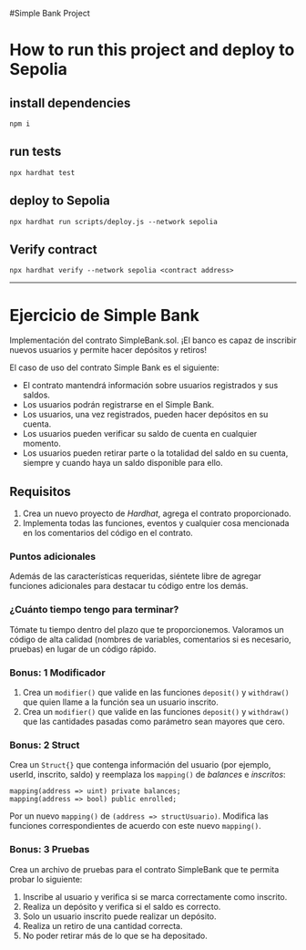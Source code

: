 #Simple Bank Project

# How to run this project and deploy to Sepolia

## install dependencies

`npm i`

## run tests

`npx hardhat test`

## deploy to Sepolia

`npx hardhat run scripts/deploy.js --network sepolia`

## Verify contract

`npx hardhat verify --network sepolia <contract address>`

---

# Ejercicio de Simple Bank

Implementación del contrato SimpleBank.sol. ¡El banco es capaz de inscribir nuevos usuarios y permite hacer depósitos y retiros!

El caso de uso del contrato Simple Bank es el siguiente:

- El contrato mantendrá información sobre usuarios registrados y sus saldos.
- Los usuarios podrán registrarse en el Simple Bank.
- Los usuarios, una vez registrados, pueden hacer depósitos en su cuenta.
- Los usuarios pueden verificar su saldo de cuenta en cualquier momento.
- Los usuarios pueden retirar parte o la totalidad del saldo en su cuenta, siempre y cuando haya un saldo disponible para ello.

## Requisitos

1. Crea un nuevo proyecto de _Hardhat_, agrega el contrato proporcionado.
2. Implementa todas las funciones, eventos y cualquier cosa mencionada en los comentarios del código en el contrato.

### Puntos adicionales

Además de las características requeridas, siéntete libre de agregar funciones adicionales para destacar tu código entre los demás.

### ¿Cuánto tiempo tengo para terminar?

Tómate tu tiempo dentro del plazo que te proporcionemos. Valoramos un código de alta calidad (nombres de variables, comentarios si es necesario, pruebas) en lugar de un código rápido.

### Bonus: 1 Modificador

1. Crea un `modifier()` que valide en las funciones `deposit()` y `withdraw()` que quien llame a la función sea un usuario inscrito.
2. Crea un `modifier()` que valide en las funciones `deposit()` y `withdraw()` que las cantidades pasadas como parámetro sean mayores que cero.

### Bonus: 2 Struct

Crea un `Struct{}` que contenga información del usuario (por ejemplo, userId, inscrito, saldo) y reemplaza los `mapping()` de _balances_ e _inscritos_:

```solidity
mapping(address => uint) private balances;
mapping(address => bool) public enrolled;
```

Por un nuevo `mapping()` de `(address => structUsuario)`.
Modifica las funciones correspondientes de acuerdo con este nuevo `mapping()`.

### Bonus: 3 Pruebas

Crea un archivo de pruebas para el contrato SimpleBank que te permita probar lo siguiente:

1. Inscribe al usuario y verifica si se marca correctamente como inscrito.
2. Realiza un depósito y verifica si el saldo es correcto.
3. Solo un usuario inscrito puede realizar un depósito.
4. Realiza un retiro de una cantidad correcta.
5. No poder retirar más de lo que se ha depositado.
